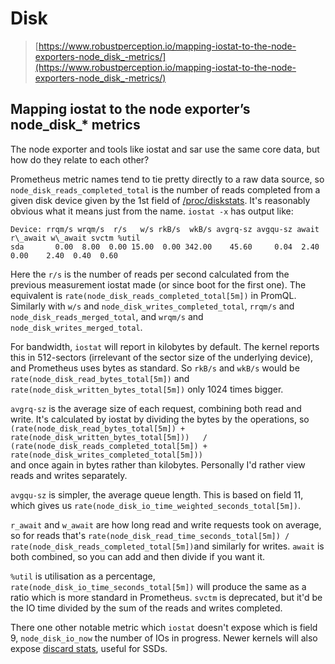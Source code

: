 # Disk

> [https://www.robustperception.io/mapping-iostat-to-the-node-exporters-node_disk_-metrics/](https://www.robustperception.io/mapping-iostat-to-the-node-exporters-node_disk_-metrics/)

## Mapping iostat to the node exporter’s node\_disk\_\* metrics

The node exporter and tools like iostat and sar use the same core data, but how do they relate to each other?

Prometheus metric names tend to tie pretty directly to a raw data source, so `node_disk_reads_completed_total` is the number of reads completed from a given disk device given by the 1st field of [/proc/diskstats](https://www.kernel.org/doc/Documentation/iostats.txt). It's reasonably obvious what it means just from the name. `iostat -x` has output like:

```
Device: rrqm/s wrqm/s  r/s   w/s rkB/s  wkB/s avgrq-sz avgqu-sz await r\_await w\_await svctm %util
sda       0.00  8.00  0.00 15.00  0.00 342.00    45.60     0.04  2.40    0.00    2.40  0.40  0.60
```

Here the `r/s` is the number of reads per second calculated from the previous measurement iostat made (or since boot for the first one). The equivalent is `rate(node_disk_reads_completed_total[5m])` in PromQL. Similarly with `w/s` and `node_disk_writes_completed_total`, `rrqm/s` and `node_disk_reads_merged_total`, and `wrqm/s` and `node_disk_writes_merged_total`.

For bandwidth, `iostat` will report in kilobytes by default. The kernel reports this in 512-sectors (irrelevant of the sector size of the underlying device), and Prometheus uses bytes as standard. So `rkB/s` and `wkB/s` would be `rate(node_disk_read_bytes_total[5m])` and `rate(node_disk_written_bytes_total[5m])` only 1024 times bigger.

`avgrq-sz` is the average size of each request, combining both read and write. It's calculated by iostat by dividing the bytes by the operations, so  
`(rate(node_disk_read_bytes_total[5m]) + rate(node_disk_written_bytes_total[5m]))  
/  
(rate(node_disk_reads_completed_total[5m]) + rate(node_disk_writes_completed_total[5m]))`  
and once again in bytes rather than kilobytes. Personally I'd rather view reads and writes separately.

`avgqu-sz` is simpler, the average queue length. This is based on field 11, which gives us `rate(node_disk_io_time_weighted_seconds_total[5m])`.

`r_await` and `w_await` are how long read and write requests took on average, so for reads that's `rate(node_disk_read_time_seconds_total[5m]) / rate(node_disk_reads_completed_total[5m])`and similarly for writes. `await` is both combined, so you can add and then divide if you want it.

`%util` is utilisation as a percentage, `rate(node_disk_io_time_seconds_total[5m])` will produce the same as a ratio which is more standard in Prometheus. `svctm` is deprecated, but it'd be the IO time divided by the sum of the reads and writes completed.

There one other notable metric which `iostat` doesn't expose which is field 9, `node_disk_io_now` the number of IOs in progress. Newer kernels will also expose [discard stats](https://lwn.net/Articles/756667/), useful for SSDs.
